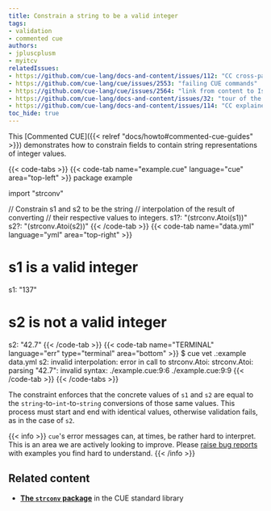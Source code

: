 ```yaml
---
title: Constrain a string to be a valid integer
tags:
- validation
- commented cue
authors:
- jpluscplusm
- myitcv
relatedIssues:
- https://github.com/cue-lang/docs-and-content/issues/112: "CC cross-package adaptor"
- https://github.com/cue-lang/cue/issues/2553: "failing CUE commands"
- https://github.com/cue-lang/cue/issues/2564: "link from content to Issue"
- https://github.com/cue-lang/docs-and-content/issues/32: "tour of the CUE standard library"
- https://github.com/cue-lang/docs-and-content/issues/114: "CC explainer"
toc_hide: true
---
```


This [Commented CUE]({{< relref "docs/howto#commented-cue-guides" >}})
demonstrates how to constrain fields to contain string representations of
integer values.

{{< code-tabs >}}
{{< code-tab name="example.cue" language="cue"  area="top-left" >}}
package example

import "strconv"

// Constrain s1 and s2 to be the string
// interpolation of the result of converting
// their respective values to integers.
s1?: "\(strconv.Atoi(s1))"
s2?: "\(strconv.Atoi(s2))"
{{< /code-tab >}}
{{< code-tab name="data.yml" language="yml"  area="top-right" >}}
# s1 is a valid integer
s1: "137"

# s2 is not a valid integer
s2: "42.7"
{{< /code-tab >}}
{{< code-tab name="TERMINAL" language="err" type="terminal" area="bottom" >}}
$ cue vet .:example data.yml
s2: invalid interpolation: error in call to strconv.Atoi: strconv.Atoi: parsing "42.7": invalid syntax:
    ./example.cue:9:6
    ./example.cue:9:9
{{< /code-tab >}}
{{< /code-tabs >}}

The constraint enforces that the concrete values of `s1` and `s2` are equal to
the `string`-to-`int`-to-`string` conversions of those same values. This process
must start and end with identical values, otherwise validation fails, as in the
case of `s2`.

{{< info >}}
`cue`'s error messages can, at times, be rather hard to interpret. This is an
area we are actively looking to improve. Please [raise bug
reports](https://github.com/cue-lang/cue/issues/new/choose) with examples
you find hard to understand.
{{< /info >}}

## Related content

<!-- * [**Unification**](TODO) in the CUE Language Guide -->
* [**The `strconv` package**](https://pkg.go.dev/cuelang.org/go/pkg/strconv) in
the CUE standard library

